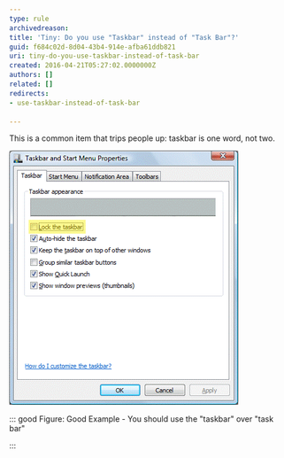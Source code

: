 ```yaml
---
type: rule
archivedreason: 
title: 'Tiny: Do you use "Taskbar" instead of "Task Bar"?'
guid: f684c02d-8d04-43b4-914e-afba61ddb821
uri: tiny-do-you-use-taskbar-instead-of-task-bar
created: 2016-04-21T05:27:02.0000000Z
authors: []
related: []
redirects:
- use-taskbar-instead-of-task-bar

---
```


This is a common item that trips people up: taskbar is one word, not two.  
<!--endintro-->

![Taskbar is one word, not two ](taskbar-not-task-bar.gif)


::: good
Figure: Good Example - You should use the "taskbar" over "task bar"

:::
